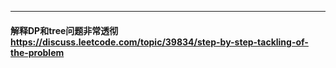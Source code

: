 ***
#### 解释DP和tree问题非常透彻 https://discuss.leetcode.com/topic/39834/step-by-step-tackling-of-the-problem
